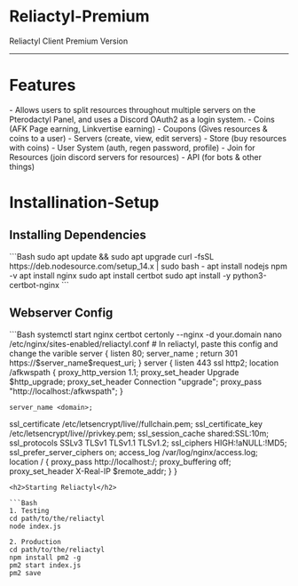# Reliactyl-Premium
Reliactyl Client Premium Version
<hr>
<h1>Features</h1>
- Allows users to split resources throughout multiple servers on the Pterodactyl Panel, and uses a Discord OAuth2 as a login system.
- Coins (AFK Page earning, Linkvertise earning)
- Coupons (Gives resources & coins to a user)
- Servers (create, view, edit servers)
- Store (buy resources with coins)
- User System (auth, regen password, profile)
- Join for Resources (join discord servers for resources)
- API (for bots & other things)

# Installination-Setup
<h2>Installing Dependencies</h2>
```Bash
sudo apt update && sudo apt upgrade
curl -fsSL https://deb.nodesource.com/setup_14.x | sudo bash -
apt install nodejs
npm -v
apt install nginx
sudo apt install certbot
sudo apt install -y python3-certbot-nginx
```
<h2>Webserver Config</h2>
```Bash
systemctl start nginx
certbot certonly --nginx -d your.domain
nano /etc/nginx/sites-enabled/reliactyl.conf
# In reliactyl, paste this config and change the varible 
server {
    listen 80;
    server_name <domain>;
    return 301 https://$server_name$request_uri;
}
server {
    listen 443 ssl http2;
location /afkwspath {
  proxy_http_version 1.1;
  proxy_set_header Upgrade $http_upgrade;
  proxy_set_header Connection "upgrade";
  proxy_pass "http://localhost:<port>/afkwspath";
}
    
    server_name <domain>;
ssl_certificate /etc/letsencrypt/live/<domain>/fullchain.pem;
    ssl_certificate_key /etc/letsencrypt/live/<domain>/privkey.pem;
    ssl_session_cache shared:SSL:10m;
    ssl_protocols SSLv3 TLSv1 TLSv1.1 TLSv1.2;
    ssl_ciphers  HIGH:!aNULL:!MD5;
    ssl_prefer_server_ciphers on;
    access_log /var/log/nginx/access.log;
location / {
      proxy_pass http://localhost:<port>/;
      proxy_buffering off;
      proxy_set_header X-Real-IP $remote_addr;
  }
}
```
<h2>Starting Reliactyl</h2>

```Bash
1. Testing
cd path/to/the/reliactyl
node index.js
  
2. Production
cd path/to/the/reliactyl
npm install pm2 -g
pm2 start index.js
pm2 save
```

